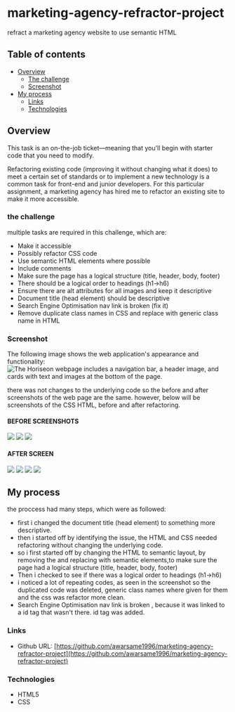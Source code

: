# marketing-agency-refractor-project

refract a marketing agency website to use semantic HTML

## Table of contents

- [Overview](#overview)
  - [The challenge](#the-challenge)
  - [Screenshot](#screenshot)
- [My process](#my-process)
  - [Links](#links)
  - [Technologies](#technologies)

## Overview

This task is an on-the-job ticket—meaning that you'll begin with starter code that you need to modify.

Refactoring existing code (improving it without changing what it does) to meet a certain set of standards or to implement a new technology is a common task for front-end and junior developers. For this particular assignment, a marketing agency has hired me to refactor an existing site to make it more accessible.

### the challenge

multiple tasks are required in this challenge, which are:

- Make it accessible
- Possibly refactor CSS code
- Use semantic HTML elements where possible
- Include comments
- Make sure the page has a logical structure (title, header, body, footer)
- There should be a logical order to headings (h1->h6)
- Ensure there are alt attributes for all images and keep it descriptive
- Document title (head element) should be descriptive
- Search Engine Optimisation nav link is broken (fix it)
- Remove duplicate class names in CSS and replace with generic class name in HTML

### Screenshot

The following image shows the web application's appearance and functionality:
![The Horiseon webpage includes a navigation bar, a header image, and cards with text and images at the bottom of the page.](./assets/images/01-html-css-git-homework-demo.png)

there was not changes to the underlying code so the before and after screenshots of the web page are the same. however, below will be screenshots of the CSS HTML, before and after refactoring.

#### BEFORE SCREENSHOTS

![](./assets/images/before-1.png)
![](./assets/images/before-2.png)
![](./assets/images/before-4.png)

#### AFTER SCREEN

![](./assets/images/after-1.png)
![](./assets/images/after-2.png)
![](./assets/images/after-3.png)
![](./assets/images/after-4.png)

## My process

the proccess had many steps, which were as followed:

- first i changed the document title (head element) to something more descriptive.
- then i started off by identifying the issue, the HTML and CSS needed refactoring without changing the underlying code.
- so i first started off by changing the HTML to semantic layout, by removing the <divs> and replacing with semantic elements,to make sure the page had a logical structure (title, header, body, footer)
- Then i checked to see if there was a logical order to headings (h1->h6)
- i noticed a lot of repeating codes, as seen in the screenshot so the duplicated code was deleted, generic class names where given for them and the css was refactor more clean.
- Search Engine Optimisation nav link is broken , because it was linked to a id tag that wasn't there. id tag was added.

### Links

- Github URL: [https://github.com/awarsame1996/marketing-agency-refractor-project](https://github.com/awarsame1996/marketing-agency-refractor-project)

### Technologies

- HTML5
- CSS
